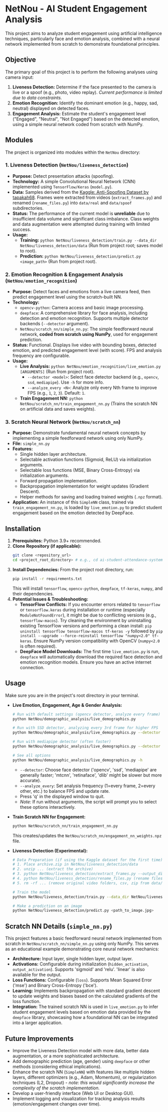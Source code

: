 # NetNou - AI Student Engagement Analysis

This project aims to analyze student engagement using artificial intelligence techniques, particularly face and emotion analysis, combined with a neural network implemented from scratch to demonstrate foundational principles.

## Objective

The primary goal of this project is to perform the following analyses using camera input:

1.  **Liveness Detection:** Determine if the face presented to the camera is live or a spoof (e.g., photo, video replay). *Current performance is limited due to data constraints.*
2.  **Emotion Recognition:** Identify the dominant emotion (e.g., happy, sad, neutral) displayed on detected faces.
3.  **Engagement Analysis:** Estimate the student's engagement level ("Engaged", "Neutral", "Not Engaged") based on the detected emotion, using a simple neural network coded from scratch with NumPy.

## Modules

The project is organized into modules within the `NetNou` directory:

### 1. Liveness Detection (`NetNou/liveness_detection`)

*   **Purpose:** Detect presentation attacks (spoofing).
*   **Technology:** A simple Convolutional Neural Network (CNN) implemented using `TensorFlow/Keras` (`model.py`).
*   **Data:** Samples derived from the [Kaggle: Anti-Spoofing Dataset by tapakah68](https://www.kaggle.com/datasets/tapakah68/anti-spoofing). Frames were extracted from videos (`extract_frames.py`) and renamed (`rename_files.py`) into `data/real` and `data/spoof` subdirectories.
*   **Status:** The performance of the current model is **unreliable** due to insufficient data volume and significant class imbalance. Class weights and data augmentation were attempted during training with limited success.
*   **Usage:**
    *   **Training:** `python NetNou/liveness_detection/train.py --data_dir NetNou/liveness_detection/data` (Run from project root; saves model to root).
    *   **Prediction:** `python NetNou/liveness_detection/predict.py <image_path>` (Run from project root).

### 2. Emotion Recognition & Engagement Analysis (`NetNou/emotion_recognition`)

*   **Purpose:** Detect faces and emotions from a live camera feed, then predict engagement level using the scratch-built NN.
*   **Technology:**
    *   `opencv-python`: Camera access and basic image processing.
    *   `deepface`: A comprehensive library for face analysis, including detection and emotion recognition. Supports multiple detector backends (`--detector` argument).
    *   `NetNou/scratch_nn/simple_nn.py`: The simple feedforward neural network, **coded from scratch using NumPy**, used for engagement prediction.
*   **Status:** Functional. Displays live video with bounding boxes, detected emotion, and predicted engagement level (with score). FPS and analysis frequency are configurable.
*   **Usage:**
    *   **Live Analysis:** `python NetNou/emotion_recognition/live_emotion.py [ARGUMENTS]` (Run from project root).
        *   `--detector <model>`: Select face detector backend (e.g., `opencv`, `ssd`, `mediapipe`). Use `-h` for more info.
        *   `--analyze_every <N>`: Analyze only every Nth frame to improve FPS (e.g., `1`, `2`, `3`). Default: `1`.
    *   **Train Engagement NN:** `python NetNou/scratch_nn/train_engagement_nn.py` (Trains the scratch NN on artificial data and saves weights).

### 3. Scratch Neural Network (`NetNou/scratch_nn`)

*   **Purpose:** Demonstrate fundamental neural network concepts by implementing a simple feedforward network using only NumPy.
*   **File:** `simple_nn.py`
*   **Features:**
    *   Single hidden layer architecture.
    *   Selectable activation functions (Sigmoid, ReLU) via initialization arguments.
    *   Selectable loss functions (MSE, Binary Cross-Entropy) via initialization arguments.
    *   Forward propagation implementation.
    *   Backpropagation implementation for weight updates (Gradient Descent).
    *   Helper methods for saving and loading trained weights (`.npz` format).
*   **Application:** An instance of this `SimpleNN` class, trained via `train_engagement_nn.py`, is loaded by `live_emotion.py` to predict student engagement based on the emotion detected by DeepFace.

## Installation

1.  **Prerequisites:** Python 3.9+ recommended.
2.  **Clone Repository (if applicable):**
    ```bash
    git clone <repository_url>
    cd <project_root_directory> # e.g., cd ai-student-attendance-system
    ```
3.  **Install Dependencies:** From the project root directory, run:
    ```bash
    pip install -r requirements.txt
    ```
    This will install `tensorflow`, `opencv-python`, `deepface`, `tf-keras`, `numpy`, and their dependencies.
4.  **Potential Issues & Troubleshooting:**
    *   **TensorFlow Conflicts:** If you encounter errors related to `tensorflow` or `tensorflow.keras` during installation or runtime (especially `ModuleNotFoundError`), it might be due to conflicting versions (e.g., `tensorflow-macos`). Try cleaning the environment by uninstalling existing TensorFlow versions and performing a clean install: `pip uninstall tensorflow tensorflow-macos tf-keras -y` followed by `pip install --upgrade --force-reinstall tensorflow "numpy<2.0" tf-keras`. Ensure NumPy version compatibility with OpenCV (`numpy<2.0` is often required).
    *   **DeepFace Model Downloads:** The first time `live_emotion.py` is run, `deepface` will automatically download the required face detection and emotion recognition models. Ensure you have an active internet connection.

## Usage

Make sure you are in the project's root directory in your terminal.

*   **Live Emotion, Engagement, Age & Gender Analysis:**
    ```bash
    # Run with default settings (opencv detector, analyze every frame)
    python NetNou/demographic_analysis/live_demographics.py

    # Run with SSD detector, analyzing every 3rd frame for higher FPS
    python NetNou/demographic_analysis/live_demographics.py --detector ssd --analyze_every 3

    # Run with mediapipe detector (often faster)
    python NetNou/demographic_analysis/live_demographics.py --detector mediapipe

    # See all options
    python NetNou/demographic_analysis/live_demographics.py -h
    ```
    *   `--detector`: Choose face detector ('opencv', 'ssd', 'mediapipe' are generally faster; 'mtcnn', 'retinaface', 'dlib' might be slower but more accurate).
    *   `--analyze_every`: Set analysis frequency (1=every frame, 2=every other, etc.) to balance FPS and update rate.
    *   Press 'q' in the displayed window to quit.
    *   *Note:* If run without arguments, the script will prompt you to select these options interactively.

*   **Train Scratch NN for Engagement:** 
    ```bash
    python NetNou/scratch_nn/train_engagement_nn.py
    ```
    This creates/updates the `NetNou/scratch_nn/engagement_nn_weights.npz` file.

*   **Liveness Detection (Experimental):**
    ```bash
    # Data Preparation (if using the Kaggle dataset for the first time)
    # 1. Place archive.zip in NetNou/liveness_detection/data
    # 2. unzip ... (extract the archive)
    # 3. python NetNou/liveness_detection/extract_frames.py --output_dir NetNou/liveness_detection/data/spoof (extract frames)
    # 4. python NetNou/liveness_detection/rename_files.py (rename files)
    # 5. rm -rf ... (remove original video folders, csv, zip from data/)

    # Train the model
    python NetNou/liveness_detection/train.py --data_dir NetNou/liveness_detection/data

    # Make a prediction on an image
    python NetNou/liveness_detection/predict.py <path_to_image.jpg>
    ```

## Scratch NN Details (`simple_nn.py`)

This project features a basic feedforward neural network implemented from scratch in `NetNou/scratch_nn/simple_nn.py` using only NumPy. This serves as an educational example demonstrating core neural network mechanics:

*   **Architecture:** Input layer, single hidden layer, output layer.
*   **Activations:** Configurable during initialization (`hidden_activation`, `output_activation`). Supports 'sigmoid' and 'relu'. 'linear' is also available for the output.
*   **Loss Functions:** Configurable (`loss`). Supports Mean Squared Error ('mse') and Binary Cross-Entropy ('bce').
*   **Learning:** Implements backpropagation with standard gradient descent to update weights and biases based on the calculated gradients of the loss function.
*   **Integration:** The trained scratch NN is used in `live_emotion.py` to infer student engagement levels based on emotion data provided by the `deepface` library, showcasing how a foundational NN can be integrated into a larger application.

## Future Improvements

*   Improve the Liveness Detection model with more data, better data augmentation, or a more sophisticated architecture.
*   Add demographic prediction (age, gender) using `deepface` or other methods (considering ethical implications).
*   Enhance the scratch NN (`SimpleNN`) with features like multiple hidden layers, different optimizers (e.g., Adam, Momentum), or regularization techniques (L2, Dropout) - *note: this would significantly increase the complexity of the scratch implementation.*
*   Develop a user-friendly interface (Web UI or Desktop GUI).
*   Implement logging and visualization for tracking analysis results (emotion/engagement changes over time). 